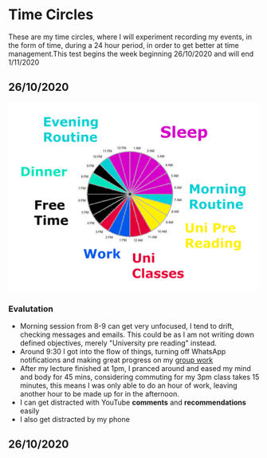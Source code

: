 # Time Circles

These are my time circles, where I will experiment recording my events, in the form of time, during a 24 hour period, in order to get better at time management.This test begins the week beginning 26/10/2020 and will end  1/11/2020

## 26/10/2020

![](../.gitbook/assets/prediction-26-10-2020.png)

### Evalutation

* Morning session from 8-9 can get very unfocused, I tend to drift, checking messages and emails. This could be as I am not writing down defined objectives, merely "University pre reading" instead.
* Around 9:30 I got into the flow of things, turning off WhatsApp notifications and making great progress on my [group work](group-work.md)
* After my lecture finished at 1pm, I pranced around and eased my mind and body for 45 mins, considering commuting for my 3pm class takes 15 minutes, this means I was only able to do an hour of work, leaving another hour to be made up for in the afternoon.
* I can get distracted with YouTube **comments** and **recommendations** easily
* I also get distracted by my phone

## 26/10/2020



